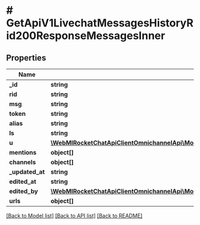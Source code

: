 # # GetApiV1LivechatMessagesHistoryRid200ResponseMessagesInner

## Properties

Name | Type | Description | Notes
------------ | ------------- | ------------- | -------------
**_id** | **string** |  | [optional]
**rid** | **string** |  | [optional]
**msg** | **string** |  | [optional]
**token** | **string** |  | [optional]
**alias** | **string** |  | [optional]
**ls** | **string** |  | [optional]
**u** | [**\WebMIRocketChatApiClientOmnichannelApi\Model\GetApiV1LivechatRooms200ResponseRoomsInnerLastMessageU**](GetApiV1LivechatRooms200ResponseRoomsInnerLastMessageU.md) |  | [optional]
**mentions** | **object[]** |  | [optional]
**channels** | **object[]** |  | [optional]
**_updated_at** | **string** |  | [optional]
**edited_at** | **string** |  | [optional]
**edited_by** | [**\WebMIRocketChatApiClientOmnichannelApi\Model\PostApiV1LivechatUsersType200ResponseUser**](PostApiV1LivechatUsersType200ResponseUser.md) |  | [optional]
**urls** | **object[]** |  | [optional]

[[Back to Model list]](../../README.md#models) [[Back to API list]](../../README.md#endpoints) [[Back to README]](../../README.md)
